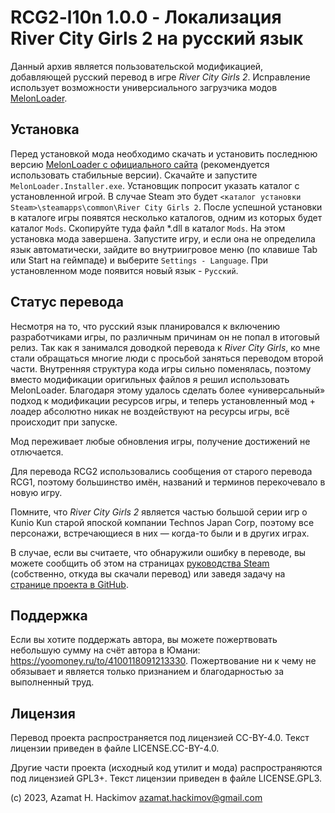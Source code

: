 # RCG2-l10n 1.0.0 - Локализация River City Girls 2 на русский язык

Данный архив является пользовательской модификацией, добавляющей русский
перевод в игре *River City Girls 2*. Исправление использует возможности
универсиального загрузчика модов [MelonLoader](https://github.com/LavaGang/MelonLoader).

## Установка

Перед установкой мода необходимо скачать и установить последнюю версию
[MelonLoader с официального сайта](https://github.com/LavaGang/MelonLoader/releases)
(рекомендуется использовать стабильные версии). Скачайте и запустите
`MelonLoader.Installer.exe`. Установщик попросит указать каталог с
установленной игрой. В случае Steam это будет
`<каталог установки Steam>\steamapps\common\River City Girls 2`.
После успешной установки в каталоге игры появятся несколько каталогов, одним
из которых будет каталог `Mods`. Скопируйте туда файл *.dll в каталог `Mods`.
На этом установка мода завершена. Запустите игру, и если она не определила язык
автоматически, зайдите во внутриигровое меню (по клавише Tab или Start на
геймпаде) и выберите `Settings - Language`. При установленном моде появится
новый язык - `Русский`.

## Статус перевода

Несмотря на то, что русский язык планировался к включению разработчиками игры,
по различным причинам он не попал в итоговый релиз. Так как я занимался
доводкой перевода к *River City Girls*, ко мне стали обращаться многие люди с
просьбой заняться переводом второй части. Внутренняя структура кода игры сильно
поменялась, поэтому вместо модификации оригильных файлов я решил использовать
MelonLoader. Благодаря этому удалось сделать более «универсальный» подход к
модификации ресурсов игры, и теперь установленный мод + лоадер абсолютно никак
не воздействуют на ресурсы игры, всё происходит при запуске.

Мод переживает любые обновления игры, получение достижений не отлючается.

Для перевода RCG2 использовались сообщения от старого перевода RCG1, поэтому
большинство имён, названий и терминов перекочевало в новую игру.

Помните, что *River City Girls 2* является частью большой серии игр о
Kunio Kun старой япоской компании Technos Japan Corp, поэтому все персонажи,
встречающиеся в них — когда-то были и в других играх.

В случае, если вы считаете, что обнаружили ошибку в переводе, вы можете
сообщить об этом на страницах [руководства Steam](https://steamcommunity.com/sharedfiles/filedetails/?id=1986907475)
(собственно, откуда вы скачали перевод) или заведя задачу на [странице проекта в
GitHub](https://github.com/winterheart/rcg2-l10n).

## Поддержка

Если вы хотите поддержать автора, вы можете пожертвовать небольшую сумму на
счёт автора в Юмани: https://yoomoney.ru/to/4100118091213330. Пожертвование ни
к чему не обязывает и является только признанием и благодарностью за
выполненный труд.

## Лицензия

Перевод проекта распространяется под лицензией CC-BY-4.0. Текст лицензии
приведен в файле LICENSE.CC-BY-4.0.

Другие части проекта (исходный код утилит и мода) распространяются под
лицензией GPL3+. Текст лицензии приведен в файле LICENSE.GPL3.

(c) 2023, Azamat H. Hackimov <azamat.hackimov@gmail.com>
